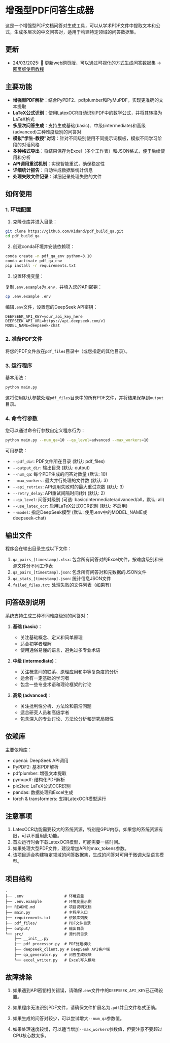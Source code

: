 # 增强型PDF问答生成器

这是一个增强型PDF文档问答对生成工具，可以从学术PDF文件中提取文本和公式，生成多层次的中文问答对，适用于构建特定领域的问答数据集。

## 更新

* 24/03/2025: 🎉 更新web网页版，可以通过可视化的方式生成问答数据集 -> [网页版使用教程](./README_WEB.md)

## 主要功能

- **增强型PDF解析**：结合PyPDF2、pdfplumber和PyMuPDF，实现更准确的文本提取
- **LaTeX公式识别**：使用LatexOCR自动识别PDF中的数学公式，并将其转换为LaTeX格式
- **多层次问答生成**：支持生成基础(basic)、中级(intermediate)和高级(advanced)三种难度级别的问答对
- **模拟"学生-教授"对话**：针对不同级别使用不同提示词模板，模拟不同学习阶段的对话风格
- **多种格式导出**：将结果保存为Excel（多个工作表）和JSON格式，便于后续使用和分析
- **API调用重试机制**：实现智能重试，确保稳定性
- **详细统计报告**：自动生成数据集统计信息
- **处理失败文件记录**：详细记录处理失败的文件

## 如何使用

### 1. 环境配置

1. 克隆仓库并进入目录：

```bash
git clone https://github.com/Kidand/pdf_build_qa.git
cd pdf_build_qa
```

2. 创建conda环境并安装依赖项：

```bash
conda create -n pdf_qa_env python=3.10
conda activate pdf_qa_env
pip install -r requirements.txt
```

3. 设置环境变量：

复制`.env.example`为`.env`，并填入您的API密钥：

```bash
cp .env.example .env
```

编辑`.env`文件，设置您的DeepSeek API密钥：

```
DEEPSEEK_API_KEY=your_api_key_here
DEEPSEEK_API_URL=https://api.deepseek.com/v1
MODEL_NAME=deepseek-chat
```

### 2. 准备PDF文件

将您的PDF文件放在`pdf_files`目录中（或您指定的其他目录）。

### 3. 运行程序

基本用法：

```bash
python main.py
```

这将使用默认参数处理`pdf_files`目录中的所有PDF文件，并将结果保存到`output`目录。

### 4. 命令行参数

您可以通过命令行参数自定义程序行为：

```bash
python main.py --num_qa=10 --qa_level=advanced --max_workers=10
```

可用参数：

- `--pdf_dir`: PDF文件所在目录 (默认: pdf_files)
- `--output_dir`: 输出目录 (默认: output)
- `--num_qa`: 每个PDF生成的问答对数量 (默认: 10)
- `--max_workers`: 最大并行处理的文件数 (默认: 3)
- `--api_retries`: API调用失败时的最大重试次数 (默认: 3)
- `--retry_delay`: API重试间隔时间(秒) (默认: 2)
- `--qa_level`: 问答对级别 (可选: basic/intermediate/advanced/all，默认: all)
- `--use_latex_ocr`: 启用LaTeX公式OCR识别 (默认: 不启用)
- `--model`: 指定DeepSeek模型 (默认: 使用.env中的MODEL_NAME或deepseek-chat)

## 输出文件

程序会在输出目录生成以下文件：

1. `qa_pairs_[timestamp].xlsx`: 包含所有问答对的Excel文件，按难度级别和来源文件分不同工作表
2. `qa_pairs_[timestamp].json`: 包含所有问答对和元数据的JSON文件
3. `qa_stats_[timestamp].json`: 统计信息JSON文件
4. `failed_files.txt`: 处理失败的文件列表（如果有）

## 问答级别说明

系统支持生成三种不同难度级别的问答对：

1. **基础 (basic)**：
   - 关注基础概念、定义和简单原理
   - 适合初学者理解
   - 使用通俗易懂的语言，避免过多专业术语

2. **中级 (intermediate)**：
   - 关注概念间的联系、原理应用和中等复杂度的分析
   - 适合有一定基础的学习者
   - 包含一些专业术语和理论框架的讨论

3. **高级 (advanced)**：
   - 关注批判性分析、方法论和前沿问题
   - 适合研究人员和高级学者
   - 包含深入的专业讨论、方法论分析和研究局限性

## 依赖库

主要依赖库：

- openai: DeepSeek API调用
- PyPDF2: 基本PDF解析
- pdfplumber: 增强文本提取
- pymupdf: 结构化PDF解析
- pix2tex: LaTeX公式OCR识别
- pandas: 数据处理和Excel生成
- torch & transformers: 支持LatexOCR模型运行

## 注意事项

1. LatexOCR功能需要较大的系统资源，特别是GPU内存。如果您的系统资源有限，可以不启用此功能。
2. 首次运行时会下载LatexOCR模型，可能需要一些时间。
3. 如果处理大型PDF文件，建议增加API的max_tokens参数。
4. 该项目适合构建特定领域的问答数据集，生成的问答对可用于微调大型语言模型。

## 项目结构

```
.
├── .env                  # 环境变量
├── .env.example          # 环境变量示例
├── README.md             # 项目说明文档
├── main.py               # 主程序入口
├── requirements.txt      # 依赖库列表
├── pdf_files/            # PDF文件目录
├── output/               # 输出目录
└── src/                  # 源代码目录
    ├── __init__.py
    ├── pdf_processor.py  # PDF处理模块
    ├── deepseek_client.py # DeepSeek API客户端
    ├── qa_generator.py   # 问答生成模块
    └── excel_writer.py   # Excel写入模块
```

## 故障排除

1. 如果遇到API密钥相关错误，请确保`.env`文件中的`DEEPSEEK_API_KEY`已正确设置。

2. 如果程序无法识别PDF文件，请确保文件扩展名为`.pdf`并且文件格式正确。

3. 如果生成的问答对较少，可以尝试增大`--num_qa`参数值。

4. 如果处理速度较慢，可以适当增加`--max_workers`参数值，但要注意不要超过CPU核心数太多。

